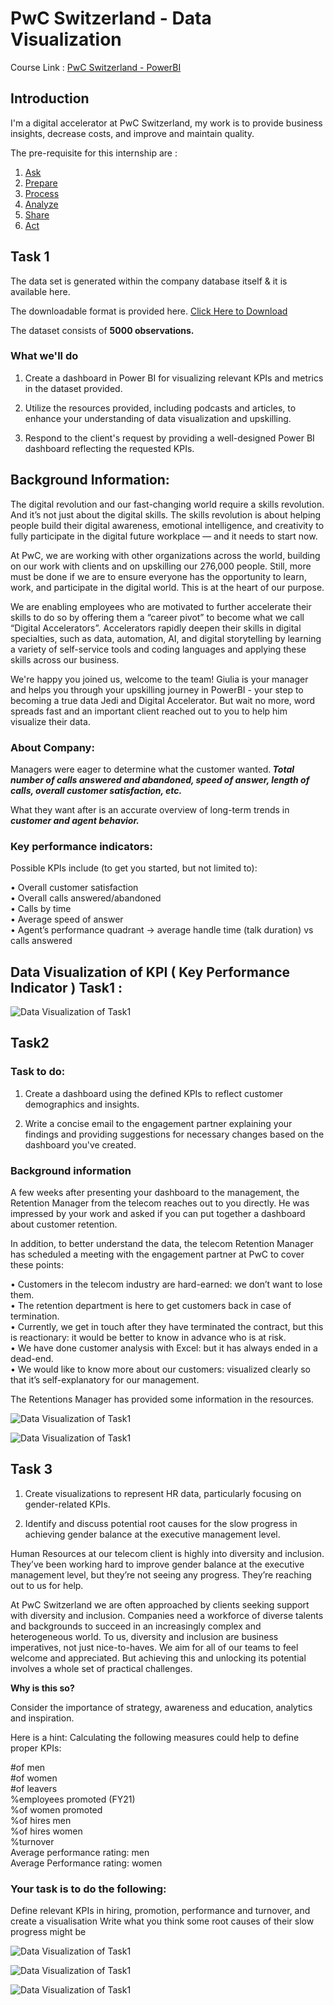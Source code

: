 # PwC Switzerland - Data Visualization

Course Link : [PwC Switzerland - PowerBI](https://www.theforage.com/simulations/pwc-ch/power-bi-cqxg?s=09)

## Introduction 
I'm a digital accelerator at PwC Switzerland, my work is to provide business insights, decrease costs, and improve and maintain quality.  

The pre-requisite for this internship are : 

1. [Ask](https://github.com/sreedatta-v/pwc_forage_data_visualization/blob/main/README.md)
2. [Prepare](https://github.com/sreedatta-v/pwc_forage_data_visualization/blob/main/README.md)
3. [Process](https://github.com/sreedatta-v/pwc_forage_data_visualization/blob/main/README.md)
4. [Analyze](https://github.com/sreedatta-v/pwc_forage_data_visualization/blob/main/README.md)
5. [Share](https://github.com/sreedatta-v/pwc_forage_data_visualization/blob/main/README.md)
6. [Act](https://github.com/sreedatta-v/pwc_forage_data_visualization/blob/main/README.md)

## Task 1

The data set is generated within the company database itself & it is available here. 

The downloadable format is provided here. [ Click Here to Download ](https://cdn.theforage.com/vinternships/companyassets/4sLyCPgmsy8DA6Dh3/01%20Call-Center-Dataset.xlsx)

The dataset consists of <b>5000 observations.</b>

### What we'll do  

1. Create a dashboard in Power BI for visualizing relevant KPIs and metrics in the dataset provided.   

2. Utilize the resources provided, including podcasts and articles, to enhance your understanding of data visualization and upskilling. 

3. Respond to the client's request by providing a well-designed Power BI dashboard reflecting the requested KPIs.  

## Background Information: 
The digital revolution and our fast-changing world require a skills revolution. And it’s not just about the digital skills. The skills revolution is about helping people build their digital awareness, emotional intelligence, and creativity to fully participate in the digital future workplace — and it needs to start now.

At PwC, we are working with other organizations across the world, building on our work with clients and on upskilling our 276,000 people. Still, more must be done if we are to ensure everyone has the opportunity to learn, work, and participate in the digital world. This is at the heart of our purpose.

We are enabling employees who are motivated to further accelerate their skills to do so by offering them a “career pivot” to become what we call “Digital Accelerators”. Accelerators rapidly deepen their skills in digital specialties, such as data, automation, AI, and digital storytelling by learning a variety of self-service tools and coding languages and applying these skills across our business.

We're happy you joined us, welcome to the team! Giulia is your manager and helps you through your upskilling journey in PowerBI - your step to becoming a true data Jedi and Digital Accelerator. But wait no more, word spreads fast and an important client reached out to you to help him visualize their data. 

### About Company:

Managers were eager to determine what the customer wanted.<i><b> Total number of calls answered and abandoned, speed of answer, length of calls, overall customer satisfaction, etc.  </b></i>

What they want after is an accurate overview of long-term trends in <b><i>customer and agent behavior.</b></i>

### Key performance indicators:
Possible KPIs include (to get you started, but not limited to):

• Overall customer satisfaction  
• Overall calls answered/abandoned  
• Calls by time  
• Average speed of answer  
• Agent’s performance quadrant -> average handle time (talk duration) vs calls answered  

## Data Visualization of KPI ( Key Performance Indicator ) Task1 : 

![Data Visualization of Task1](https://github.com/sreedatta-v/Forage-Data-Visualization/blob/main/KPI%20Dashboard.png)

## Task2 

### Task to do:  

1. Create a dashboard using the defined KPIs to reflect customer demographics and insights.  

2. Write a concise email to the engagement partner explaining your findings and providing suggestions for necessary changes based on the dashboard you've created.  

### Background information  

A few weeks after presenting your dashboard to the management, the Retention Manager from the telecom reaches out to you directly. He was impressed by your work and asked if you can put together a dashboard about customer retention.  

In addition, to better understand the data, the telecom Retention Manager has scheduled a meeting with the engagement partner at PwC to cover these points: 

• Customers in the telecom industry are hard-earned: we don’t want to lose them.  
• The retention department is here to get customers back in case of termination.  
• Currently, we get in touch after they have terminated the contract, but this is reactionary: it would be better to know in advance who is at risk.   
• We  have done customer analysis with Excel: but it has always ended in a dead-end.   
• We would like to know more about our customers: visualized clearly so that it’s self-explanatory for our management.   

The Retentions Manager has provided some information in the resources.   

![Data Visualization of Task1](https://github.com/sreedatta-v/Forage-Data-Visualization/blob/main/KPI%20Dashboard%202.1.png)

![Data Visualization of Task1](https://github.com/sreedatta-v/Forage-Data-Visualization/blob/main/KPI%20Dashboard%202.2.png)

## Task 3

1. Create visualizations to represent HR data, particularly focusing on gender-related KPIs.  

2. Identify and discuss potential root causes for the slow progress in achieving gender balance at the executive management level.  

Human Resources at our telecom client is highly into diversity and inclusion. They’ve been working hard to improve gender balance at the executive management level, but they’re not seeing any progress. They’re reaching out to us for help.

At PwC Switzerland we are often approached by clients seeking support with diversity and inclusion. Companies need a workforce of diverse talents and backgrounds to succeed in an increasingly complex and heterogeneous world. To us, diversity and inclusion are business imperatives, not just nice-to-haves. We aim for all of our teams to feel welcome and appreciated. But achieving this and unlocking its potential involves a whole set of practical challenges.

<b> Why is this so? </b>

Consider the importance of strategy, awareness and education, analytics and inspiration. 

Here is a hint: Calculating the following measures could help to define proper KPIs:

#of men  
#of women  
#of leavers  
%employees promoted (FY21)  
%of women promoted  
%of hires men  
%of hires women  
%turnover  
Average performance rating: men  
Average Performance rating: women 

### Your task is to do the following:

Define relevant KPIs in hiring, promotion, performance and turnover, and create a visualisation
Write what you think some root causes of their slow progress might be

![Data Visualization of Task1](https://github.com/sreedatta-v/Forage-Data-Visualization/blob/main/KPI%20Dashboard%203.1.png)

![Data Visualization of Task1](https://github.com/sreedatta-v/Forage-Data-Visualization/blob/main/KPI%20Dashboard%203.2.png)

![Data Visualization of Task1](https://github.com/sreedatta-v/Forage-Data-Visualization/blob/main/KPI%20Dashboard%202.3.png)
